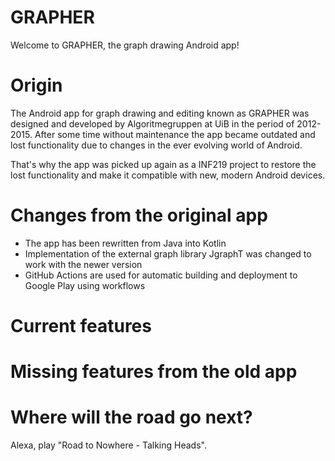 # GRAPHER

Welcome to GRAPHER, the graph drawing Android app!

# Origin
The Android app for graph drawing and editing known as GRAPHER was designed and developed by
Algoritmegruppen at UiB in the period of 2012-2015. After some time without maintenance the app
became outdated and lost functionality due to changes in the ever evolving world of Android.

That's why the app was picked up again as a INF219 project to restore the lost
functionality and make it compatible with new, modern Android devices.

# Changes from the original app

* The app has been rewritten from Java into Kotlin
* Implementation of the external graph library JgraphT was changed to work with the newer version
* GitHub Actions are used for automatic building and deployment to Google Play using workflows

# Current features

# Missing features from the old app

# Where will the road go next?
Alexa, play "Road to Nowhere - Talking Heads".